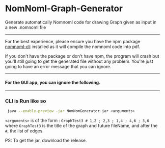 # NomNoml-Graph-Generator

Generate automatically Nomnoml code for drawing Graph given as input in a new .nomnoml file

---

For the best experience, please ensure you have the npm package [nomnoml-cli](https://www.npmjs.com/package/nomnoml-cli) installed as it will compile the nomnoml code into pdf.  

If you don't have the package or don't have npm, the program will crash but you'll still going to get the generated file without any problem. You're just going to have an error message that you can ignore.

---

#### For the GUI app, you can ignore the following.

---

### CLI is Run like so

  ```sh
   java --enable-preview -jar NomNomGenerator.jar <arguments>
  ```  
`<arguments>` is of the form : `GraphTest3 # 1,2 ; 2,3 ; 1,4 ; 4,6 ; 3,6` where `GraphTest3` is the title of the graph and future fileName, and after the `#`, the list of edges.

  PS: To get the jar, download the release.
